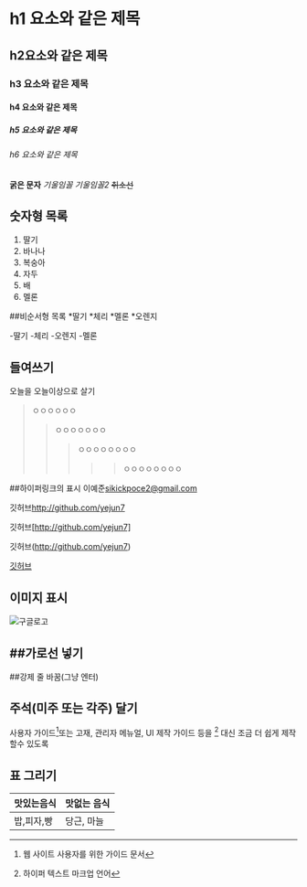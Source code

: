 # h1 요소와 같은 제목
## h2요소와 같은 제목
### h3 요소와 같은 제목
#### h4 요소와 같은 제목
##### h5 요소와 같은 제목
###### h6 요소와 같은 제목
**굵은 문자**
_기울임꼴_
*기울임꼴2*
~~취소선~~

## 숫자형 목록
1. 딸기
2. 바나나
3. 복숭아
4. 자두
5. 배
6. 멜론

##비순서형 목록
*딸기
*체리
*멜론
*오렌지

-딸기 
-체리
-오렌지
-멜론

## 들여쓰기
오늘을 오늘이상으로 살기
>ㅇㅇㅇㅇㅇㅇ
>>ㅇㅇㅇㅇㅇㅇㅇ
>>>ㅇㅇㅇㅇㅇㅇㅇㅇ
>>>>>ㅇㅇㅇㅇㅇㅇㅇㅇ

##하이퍼링크의 표시
이예준<sikickpoce2@gmail.com>

깃허브<http://github.com/yejun7>

깃허브[http://github.com/yejun7]

깃허브(http://github.com/yejun7)

[깃허브](http://github.com/yejun7)

## 이미지 표시

![구글로고](http://www.google.com/images/logo)

##가로선 넣기
---

##강제 줄 바꿈(그냥 엔터)

## 주석(미주 또는 각주) 달기
사용자 가이드[^1]또는 고재, 관리자 메뉴얼, UI 제작 가이드 등을
[^2] 대신 조금 더 쉽게 제작할수 있도록

[^1]:웹 사이트 사용자를 위한 가이드 문서 
[^2]:하이퍼 텍스트 마크업 언어

## 표 그리기

맛있는음식 | 맛없는 음식
---|---
밥,피자,빵| 당근, 마늘
